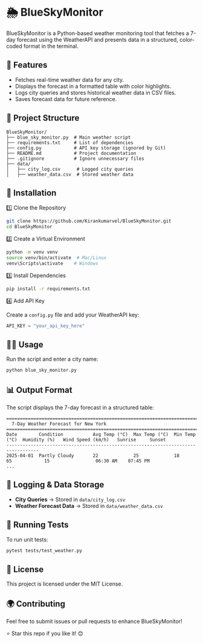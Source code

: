 
# 🌦️ BlueSkyMonitor

BlueSkyMonitor is a Python-based weather monitoring tool that fetches a 7-day forecast using the WeatherAPI and presents data in a structured, color-coded format in the terminal.

## 🚀 Features

- Fetches real-time weather data for any city.
- Displays the forecast in a formatted table with color highlights.
- Logs city queries and stores historical weather data in CSV files.
- Saves forecast data for future reference.

## 📁 Project Structure

```
BlueSkyMonitor/
├── blue_sky_monitor.py  # Main weather script
├── requirements.txt     # List of dependencies
├── config.py            # API key storage (ignored by Git)
├── README.md            # Project documentation
├── .gitignore           # Ignore unnecessary files
├── data/
│   ├── city_log.csv      # Logged city queries
│   ├── weather_data.csv  # Stored weather data
```

## 🔧 Installation

1️⃣ Clone the Repository

```bash
git clone https://github.com/Kirankumarvel/BlueSkyMonitor.git
cd BlueSkyMonitor
```

2️⃣ Create a Virtual Environment

```bash
python -m venv venv
source venv/bin/activate  # Mac/Linux
venv\Scripts\activate    # Windows
```

3️⃣ Install Dependencies

```bash
pip install -r requirements.txt
```

4️⃣ Add API Key

Create a `config.py` file and add your WeatherAPI key:

```python
API_KEY = "your_api_key_here"
```

## 🏃‍♂️ Usage

Run the script and enter a city name:

```bash
python blue_sky_monitor.py
```

## 📊 Output Format

The script displays the 7-day forecast in a structured table:

```
==================================================================================
  7-Day Weather Forecast for New York
==================================================================================
Date        Condition           Avg Temp (°C)  Max Temp (°C)  Min Temp (°C)  Humidity (%)   Wind Speed (km/h)   Sunrise     Sunset   
----------------------------------------------------------------------------------
2025-04-01  Partly Cloudy       22             25             18             65            15                 06:30 AM    07:45 PM
...
```

## 📝 Logging & Data Storage

- **City Queries** → Stored in `data/city_log.csv`
- **Weather Forecast Data** → Stored in `data/weather_data.csv`

## 🧪 Running Tests

To run unit tests:

```bash
pytest tests/test_weather.py
```

## 📜 License

This project is licensed under the MIT License.

## 🌍 Contributing

Feel free to submit issues or pull requests to enhance BlueSkyMonitor!

⭐ Star this repo if you like it! 😊
